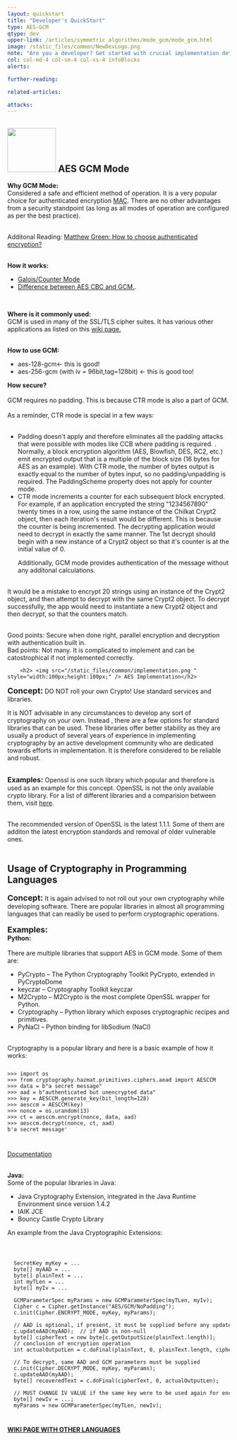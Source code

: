 ```yaml
---
layout: quickstart
title: "Developer's QuickStart"
type: AES-GCM
qtype: dev
upper-link: /articles/symmetric_algorithms/mode_gcm/mode_gcm.html
image: /static_files/common/NewDevLogo.png
note: "Are you a developer? Get started with crucial implementation details above."
col: col-md-4 col-sm-4 col-xs-4 infoBlocks
alerts:

further-reading:

related-articles:

attacks:
---
```

<p id="gcmintro">

  <h2> <img src="/static_files/common/configuration.jpg " style="width:110px;height:100px;" /> AES GCM Mode </h2>


<strong>Why GCM Mode:</strong> <br />
Considered a safe and efficient method of operation. It is a very popular choice for authenticated encryption <a href="https://crypto.stackexchange.com/questions/12178/why-should-i-use-authenticated-encryption-instead-of-just-encryption">MAC</a>.
There are no other advantages from a security standpoint (as long as all modes of operation are configured as per the best practice). <br /><br />

Additonal Reading: <a href="https://blog.cryptographyengineering.com/2012/05/19/how-to-choose-authenticated-encryption/"> Matthew Green: How to choose authenticated encryption? </a><br /><br />

<strong>How it works:</strong><br />
<ul>
 <li><a href="https://en.wikipedia.org/wiki/Galois/Counter_Mode">Galois/Counter Mode</a></li>
 <li><a href="https://crypto.stackexchange.com/questions/12178/why-should-i-use-authenticated-encryption-instead-of-just-encryption">Difference between AES CBC and GCM.</a>. </li>
</ul><br />

<strong>Where is it commonly used:</strong><br />
GCM is used in many of the SSL/TLS cipher suites. It has various other applications as listed on this <a href="https://en.wikipedia.org/wiki/AES_implementations#Python"> wiki page. </a><br /> <br />

<strong>How to use GCM: </strong>
<ul>
<li>aes-128-gcm← this is good!</li>
<li>aes-256-gcm  (with iv = 96bit,tag=128bit) ← this is good too!</li>
</ul>

<strong>How secure?</strong> <br /> <br />
<span class="red">GCM requires no padding. This is because CTR mode is also a part of GCM. </span> <br /> <br />
As a reminder, CTR mode is special in a few ways: <br /><br />

<ul>
<li> Padding doesn't apply and therefore eliminates all the padding attacks that were possible with modes like CCB where padding is required. . Normally, a block encryption algorithm (AES, Blowfish, DES, RC2, etc.) emit encrypted output that is a multiple of the block size (16 bytes for AES as an example). With CTR mode, the number of bytes output is exactly equal to the number of bytes input, so no padding/unpadding is required. The PaddingScheme property does not apply for counter mode.</li>

<li>CTR mode increments a counter for each subsequent block encrypted. For example, if an application encrypted the string "1234567890" twenty times in a row, using the same instance of the Chilkat Crypt2 object, then each iteration's result would be different. This is because the counter is being incremented. The decrypting application would need to decrypt in exactly the same manner. The 1st decrypt should begin with a new instance of a Crypt2 object so that it's counter is at the initial value of 0.</li>

Additionally, GCM mode provides authentication of the message without any additonal calculations.

</ul>

<br />
It would be a mistake to encrypt 20 strings using an instance of the Crypt2 object, and then attempt to decrypt with the same Crypt2 object. To decrypt successfully, the app would need to instantiate a new Crypt2 object and then decrypt, so that the counters match. <br /> <br />

<span class="green">Good points:</span>  Secure when done right, parallel encryption and decryption with authentication built in. <br />
<span class="red">Bad points:</span>  Not many. It is complicated to implement and can be catostrophical if not implemented correctly.

  <div class="col-md-12 col-sm-12 col-xs-12">

        <h2> <img src="/static_files/common/implementation.png " style="width:100px;height:100px;" /> AES Implementation</h2>

<font size="4"><strong>Concept:</strong></font>  DO NOT roll your own Crypto! Use standard services and libraries. <br />

It is NOT advisable in any circumstances to develop any sort of cryptography on your own. Instead , there are a few options for standard libraries that can be used.
These libraries offer better stability as they are usually a product of several years of experience in implementing cryptography by an active development community who are
dedicated towards efforts in implementation. It is therefore considered to be reliable and robust. <br /> <br />


<font size="3"><strong>Examples:</strong></font>
Openssl is one such library which popular and therefore is used as an example for this concept.
OpenSSL is not the only available crypto library. For a list of different libraries and a comparision
between them, visit <a href="https://en.wikipedia.org/wiki/Comparison_of_cryptography_libraries">here</a>.
<br /> <br />

The recommended version of OpenSSL is the latest 1.1.1. Some of them are additon the latest encryption standards and removal of older vulnerable ones.
<br /> <br />



<h2>Usage of Cryptography in Programming Languages</h2>

<font size="4"><strong>Concept:</strong></font> It is again advised to not roll out your own cryptography while developing software. There are popular libraries in almost all programming
languages that can readily be used to perform cryptographic operations.
<br /> <br />
<font size="4"><strong>Examples:</strong></font> <br />
<strong>Python: </strong> <br /><br />
There are multiple libraries that support AES in GCM mode. Some of them are:<br />
<ul>
  <li>PyCrypto – The Python Cryptography Toolkit PyCrypto, extended in PyCryptoDome</li>
<li>keyczar – Cryptography Toolkit keyczar</li>
<li>M2Crypto – M2Crypto is the most complete OpenSSL wrapper for Python.</li>
<li>Cryptography – Python library which exposes cryptographic recipes and primitives.</li>
<li>PyNaCl – Python binding for libSodium (NaCl)</li>
</ul>
<br />
Cryptography is a popular library and here is a basic example of how it works:
<code>
  <pre>
>>> import os
>>> from cryptography.hazmat.primitives.ciphers.aead import AESCCM
>>> data = b"a secret message"
>>> aad = b"authenticated but unencrypted data"
>>> key = AESCCM.generate_key(bit_length=128)
>>> aesccm = AESCCM(key)
>>> nonce = os.urandom(13)
>>> ct = aesccm.encrypt(nonce, data, aad)
>>> aesccm.decrypt(nonce, ct, aad)
b'a secret message'
</pre>
</code>

<a href="https://cryptography.io/en/latest/hazmat/primitives/aead/">Documentation</a><br /><br />


<strong>Java: </strong> <br />
Some of the popular libraries in Java:
<ul>
  <li>Java Cryptography Extension, integrated in the Java Runtime Environment since version 1.4.2</li>
  <li>IAIK JCE</li>
  <li>Bouncy Castle Crypto Library</li>
</ul>

An example from the Java Cryptographic Extensions:<br />
<code>
  <pre>
  SecretKey myKey = ...
  byte[] myAAD = ...
  byte[] plainText = ...
  int myTLen = ...
  byte[] myIv = ...

  GCMParameterSpec myParams = new GCMParameterSpec(myTLen, myIv);
  Cipher c = Cipher.getInstance("AES/GCM/NoPadding");
  c.init(Cipher.ENCRYPT_MODE, myKey, myParams);

  // AAD is optional, if present, it must be supplied before any update/doFinal calls.
  c.updateAAD(myAAD);  // if AAD is non-null
  byte[] cipherText = new byte[c.getOutputSize(plainText.length)];
  // conclusion of encryption operation
  int actualOutputLen = c.doFinal(plainText, 0, plainText.length, cipherText);

  // To decrypt, same AAD and GCM parameters must be supplied
  c.init(Cipher.DECRYPT_MODE, myKey, myParams);
  c.updateAAD(myAAD);
  byte[] recoveredText = c.doFinal(cipherText, 0, actualOutputLen);

  // MUST CHANGE IV VALUE if the same key were to be used again for encryption
  byte[] newIv = ...;
  myParams = new GCMParameterSpec(myTLen, newIv);
</pre>
</code>
<a href="https://en.wikipedia.org/wiki/AES_implementations#Python"><strong>WIKI PAGE WITH OTHER LANGUAGES</strong></a><br /><br />
